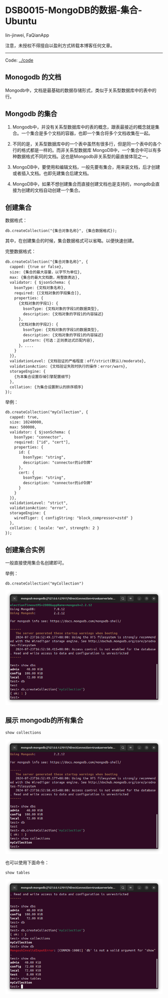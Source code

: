 # DSB0015-MongoDB的数据-集合-Ubuntu
lin-jinwei, FaQianApp

注意，未授权不得擅自以盈利方式转载本博客任何文章。

---

Code: [../code](../code)

## Monogodb 的文档

Mongodb中，文档是最基础的数据存储形式，类似于关系型数据库中的表中的行。

## Mongodb 的集合

1. Mongodb中，并没有关系型数据库中的表的概念，跟表最接近的概念就是集合。一个集合是多个文档的容器，也即一个集合将多个文档收集在一起。

2. 不同的是，关系型数据库中的一个表中虽然有很多行，但是同一个表中的各个行的格式都是一样的。而非关系型数据库 MongoDB中，一个集合中可以有多种数据格式不同的文档。这也是Mongodb非关系型的最直接体现之一。

3. MongoDB中，要使用和编辑文档，一般先要有集合，用来装文档，后才创建或者插入文档。也即先建集合后建文档。

4. MongoDB中，如果不想创建集合而直接创建文档也是支持的，mongdb会直接为创建的文档自动创建一个集合。

## 创建集合

数据格式：

```mongodb
db.createCollection("{集合对象名称}", {集合数据格式});
```
其中，在创建集合的时候，集合数据格式可以省略。以便快速创建。

完整数据格式：

```mongodb
db.createCollection("{集合对象名称}", {
  capped: {true or false},
  size: {集合的最大容量，以字节为单位},
  max: {集合的最大文档数，用整数表达},
  validator: { $jsonSchema: {
    bsonType: {文档对象名称},
    required: {[文档对象的字段集合]},
    properties: {
      {文档对象的字段1}: {
        bsonType: {文档对象的字段1的数据类型},
        description: {文档对象的字段1的内容描述}
      },
      {文档对象的字段2}: {
        bsonType: {文档对象的字段1的数据类型},
        description: {文档对象的字段1的内容描述}
        pattern: {可选：正则表达式匹配内容},
      }，....
    }
  }},
  validationLevel: {文档验证的严格程度：off/strict(默认)/moderate},
  validationAction: {文档验证失败时执行的操作：error/warn},
  storageEngine: {
    {为本集合设置存储引擎配置细节}
  },
  collation: {为集合设置默认的排序顺序}
});
```

举例：
```mongodb
db.createCollection("myCollection", {
  capped: true,
  size: 10240000,
  max: 500000,
  validator: { $jsonSchema: {
    bsonType: "connector",
    required: ["id", "cert"],
    properties: {
      id: {
        bsonType: "string",
        description: "connector的id令牌"
      },
      cert: {
        bsonType: "string",
        description: "connector的id令牌"
      }
    }
  }},
  validationLevel: "strict",
  validationAction: "error",
  storageEngine: {
    wiredTiger: { configString: "block_compressor=zstd" }
  },
  collation: { locale: "en", strength: 2 }
});
```

## 创建集合实例

一般直接使用集合名创建即可。

举例：
```mongodb
db.createCollection("myCollection")
```
![alt text](image-269.png)

## 展示 mongodb的所有集合

```mongodb
show collections
```

![alt text](image-270.png)

也可以使用下面命令：

```mongodb
show tables
```

![alt text](image-271.png)

### 





